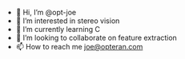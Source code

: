 - 👋 Hi, I’m @opt-joe
- 👀 I’m interested in stereo vision
- 🌱 I’m currently learning C
- 💞️ I’m looking to collaborate on feature extraction
- 📫 How to reach me joe@opteran.com

<!---
opt-joe/opt-joe is a ✨ special ✨ repository because its `README.md` (this file) appears on your GitHub profile.
You can click the Preview link to take a look at your changes.
--->

